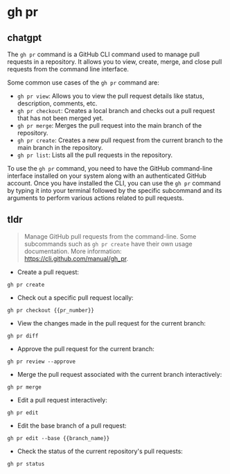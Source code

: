 # gh pr 
## chatgpt 
The `gh pr` command is a GitHub CLI command used to manage pull requests in a repository. It allows you to view, create, merge, and close pull requests from the command line interface.

Some common use cases of the `gh pr` command are:

- `gh pr view`: Allows you to view the pull request details like status, description, comments, etc.
- `gh pr checkout`: Creates a local branch and checks out a pull request that has not been merged yet.
- `gh pr merge`: Merges the pull request into the main branch of the repository.
- `gh pr create`: Creates a new pull request from the current branch to the main branch in the repository.
- `gh pr list`: Lists all the pull requests in the repository.

To use the `gh pr` command, you need to have the GitHub command-line interface installed on your system along with an authenticated GitHub account. Once you have installed the CLI, you can use the `gh pr` command by typing it into your terminal followed by the specific subcommand and its arguments to perform various actions related to pull requests. 

## tldr 
 
> Manage GitHub pull requests from the command-line.
> Some subcommands such as `gh pr create` have their own usage documentation.
> More information: <https://cli.github.com/manual/gh_pr>.

- Create a pull request:

`gh pr create`

- Check out a specific pull request locally:

`gh pr checkout {{pr_number}}`

- View the changes made in the pull request for the current branch:

`gh pr diff`

- Approve the pull request for the current branch:

`gh pr review --approve`

- Merge the pull request associated with the current branch interactively:

`gh pr merge`

- Edit a pull request interactively:

`gh pr edit`

- Edit the base branch of a pull request:

`gh pr edit --base {{branch_name}}`

- Check the status of the current repository's pull requests:

`gh pr status`
